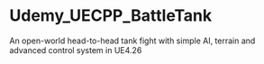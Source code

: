# Udemy_UECPP_BattleTank
An open-world head-to-head tank fight with simple AI, terrain and advanced control system in UE4.26
